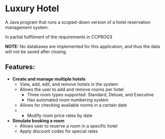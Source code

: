# Luxury Hotel

A Java program that runs a scoped-down version of a hotel reservation management system.

In partial fullfilment of the requirements in CCPROG3

**NOTE:** No databases are implemented for this application, and thus the data will not be saved after closing.

## Features:
- **Create and manage multiple hotels**
    - View, add, edit, and remove hotels in the system
    - Allows the user to add and remove rooms per hotel
        - Three room types supported: Standard, Deluxe, and Executive
        - Has automated room numbering system
    - Allows for checking available rooms in a certain date
    - - Modify room price rates by date
- **Simulate booking a room**
    - Allows user to reserve a room in a specific hotel
    - Apply discount codes for special rates

